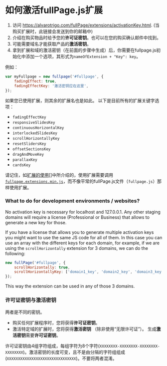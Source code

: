 # 如何激活fullPage.js扩展

1. 访问 https://alvarotrigo.com/fullPage/extensions/activationKey.html. (当购买扩展时，此链接会发送到你的邮箱中)
1. 介绍在购买物品时给予您的**许可证密钥**。也可以在您的购买确认邮件中找到。
1. 可能需要域名才能获取产品的**激活密钥**。
1. 拿到扩展和域的激活密钥（在前面的步骤中生成）后，你需要在fullpage.js初始化中添加一个选项，其形式为`nameOfExtension + "Key": key`。

例如：

```javascript
var myFullpage = new fullpage('#fullpage', {
    fadingEffect: true,
    fadingEffectKey: '激活密钥应在这里',
});
```

如果您已使用扩展，则其余的扩展名也是如此。
以下是目前所有的扩展关键字选项：

* `fadingEffectKey`
* `responsiveSlidesKey`
* `continuousHorizontalKey`
* `interlockedSlidesKey`
* `scrollHorizontallyKey`
* `resetSlidersKey`
* `offsetSectionsKey`
* `dragAndMoveKey`
* `parallaxKey`
* `cardsKey`

请记住，如[扩展的使用](https://github.com/alvarotrigo/fullPage.js#use-extensions)[]中所介绍的，使用扩展需要调用[`fullpage.extensions.min.js`](https://github.com/alvarotrigo/fullPage.js/blob/master/dist/fullpage.extensions.min.js)，而不像平常的fullPage.js文件（`fullpage.js`）那样使用扩展。

### What to do for development environments / websites?
No activation key is necessary for localhost and 127.0.0.1. Any other staging domains will require a license (Professional or Business) that allows to generate a new key for those.

If you have a license that allows you to generate multiple activation keys you might want to use the same JS code for all of them. In this case you can use an array with the different keys for each domain, for example, if we are using the `scrollHorizontally` extension for 3 domains, we can do the following:

```js
new fullPage('#fullpage', {
    scrollHorizontally: true,
    scrollHorizontallyKey: ['domain1_key', 'domain2_key', 'domain3_key'] 
});
```

This way the extension can be used in any of those 3 domains.

### 许可证密钥与激活密钥
两者是不同的密钥。
- 购买任何扩展程序时，您将获得**许可证密钥**。
- 激活特定域的扩展时，您将获得**激活密钥** （除非使用“无限许可证”）。 生成**激活密钥**需要**许可证密钥**。

许可证密钥由4组字符组成，每组字符为8个字符(`XXXXXXXX-XXXXXXXX-XXXXXXXX-XXXXXXXX`)。激活密钥的长度可变，且不是由分隔的字符组组成(`XXXXXXXXXXXXXXXXXXXXXXXXXXXXXXX`)。不要将两者混淆。